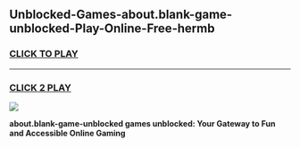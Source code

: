 
## Unblocked-Games-about.blank-game-unblocked-Play-Online-Free-hermb
<h3>
<a href="https://premium76.site?title=about.blank-game-unblocked&ref=26A">CLICK TO PLAY</a></h3>
<hr>

<h3>
<a href="https://premium76.site?title=about.blank-game-unblocked&ref=26A">CLICK 2 PLAY</a>
  
</h3>

<a href="https://premium76.site?title=about.blank-game-unblocked&ref=26A"><img src="https://clearcache.store/games.png"></a>


**about.blank-game-unblocked games unblocked: Your Gateway to Fun and Accessible Online Gaming**
